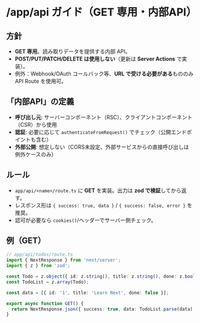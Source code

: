 # /app/api ガイド（GET 専用・内部API）

## 方針
- **GET 専用**。読み取りデータを提供する内部 API。
- **POST/PUT/PATCH/DELETE は使用しない**（更新は **Server Actions** で実装）。
- 例外：Webhook/OAuth コールバック等、**URL で受ける必要がある**もののみ API Route を使用可。

## 「内部API」の定義
- **呼び出し元**: サーバーコンポーネント（RSC）、クライアントコンポーネント（CSR）から使用
- **認証**: 必要に応じて `authenticateFromRequest()` でチェック（公開エンドポイントも含む）
- **外部公開**: 想定しない（CORS未設定、外部サービスからの直接呼び出しは例外ケースのみ）

## ルール
- `app/api/<name>/route.ts` に **GET** を実装。出力は **zod で検証**してから返す。
- レスポンス形は `{ success: true, data }` / `{ success: false, error }` を推奨。
- 認可が必要なら `cookies()`/ヘッダーでサーバー側チェック。

## 例（GET）
```ts
// app/api/todos/route.ts
import { NextResponse } from 'next/server';
import { z } from 'zod';

const Todo = z.object({ id: z.string(), title: z.string(), done: z.boolean() });
const TodoList = z.array(Todo);

const data = [{ id: '1', title: 'Learn Next', done: false }];

export async function GET() {
  return NextResponse.json({ success: true, data: TodoList.parse(data) });
}
```
